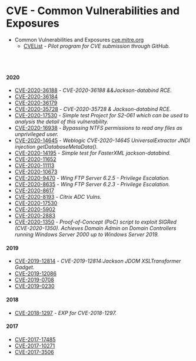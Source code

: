 # CVE - Common Vulnerabilities and Exposures

- Common Vulnerabilities and Exposures [cve.mitre.org](https://cve.mitre.org)
  - [CVEList](https://github.com/CVEProject/cvelist) - _Pilot program for CVE submission through GitHub._
<br >
<br >

#### 2020
- [CVE-2020-36188](https://github.com/Al1ex/CVE-2020-36188) - _CVE-2020-36188 &&Jackson-databind RCE._
- [CVE-2020-36184](https://github.com/Al1ex/CVE-2020-36184)
- [CVE-2020-36179](https://github.com/Al1ex/CVE-2020-36179)
- [CVE-2020-35728](https://github.com/Al1ex/CVE-2020-35728) - _CVE-2020-35728 & Jackson-databind RCE._
- [CVE-2020-17530](https://github.com/Al1ex/CVE-2020-17530) - _Simple test Project for S2-061 which can be used to analysis the detail of this vulnerability._
- [CVE-2020-16938](https://github.com/ioncodes/CVE-2020-16938) - _Bypassing NTFS permissions to read any files as unprivileged user._
- [CVE-2020-14645](https://github.com/Al1ex/CVE-2020-14645) - _Weblogic CVE-2020-14645 UniversalExtractor JNDI injection getDatabaseMetaData()._
- [CVE-2020-14195](https://github.com/Al1ex/CVE-2020-14195) - _Simple test for FasterXML jackson-databind._
- [CVE-2020-11652](https://github.com/Al1ex/CVE-2020-11652)
- [CVE-2020-11113](https://github.com/Al1ex/CVE-2020-11113)
- [CVE-2020-10673](https://github.com/Al1ex/CVE-2020-10673)
- [CVE-2020-9470](https://github.com/Al1ex/CVE-2020-9470) - _Wing FTP Server 6.2.5 - Privilege Escalation._
- [CVE-2020-8635](https://github.com/Al1ex/CVE-2020-8635) - _Wing FTP Server 6.2.3 - Privilege Escalation._
- [CVE-2020-8617](https://github.com/knqyf263/CVE-2020-8617)
- [CVE-2020-8193](https://github.com/jas502n/CVE-2020-8193) - _Citrix ADC Vulns._
- [CVE-2020-17530](https://github.com/Al1ex/CVE-2020-17530)
- [CVE-2020-5902](https://github.com/Al1ex/CVE-2020-5902)
- [CVE-2020-2883](https://github.com/Al1ex/CVE-2020-2883)
- [CVE-2020-1350](https://github.com/Al1ex/CVE-2020-1350) - _Proof-of-Concept (PoC) script to exploit SIGRed (CVE-2020-1350). Achieves Domain Admin on Domain Controllers running Windows Server 2000 up to Windows Server 2019._
#### 2019
- [CVE-2019-12814](https://github.com/Al1ex/CVE-2019-12814) - _CVE-2019-12814:Jackson JDOM XSLTransformer Gadget._
- [CVE-2019-12086](https://github.com/Al1ex/CVE-2019-12086)
- [CVE-2019-0708](https://github.com/Ekultek/BlueKeep)
- [CVE-2019-0230](https://github.com/Al1ex/CVE-2019-0230)

#### 2018
- [CVE-2018-1297](https://github.com/Al1ex/CVE-2018-1297) - _EXP for CVE-2018-1297._

#### 2017
- [CVE-2017-17485](https://github.com/Al1ex/CVE-2017-17485)
- [CVE-2017-10271](https://github.com/Al1ex/CVE-2017-10271)
- [CVE-2017-3506](https://github.com/Al1ex/CVE-2017-3506)





